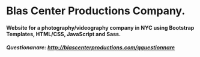 # Blas Center Productions Company. 

#### Website for a photography/videography company in NYC using Bootstrap Templates, HTML/CSS, JavaScript and Sass. 

##### Questionanare: http://blascenterproductions.com/qquestionnare
